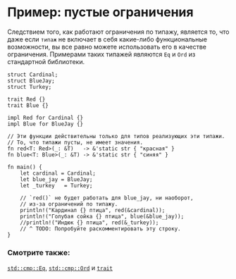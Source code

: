 # Пример: пустые ограничения

Следствием того, как работают ограничения по типажу, является то,
что даже если `типаж` не включает в себя какие-либо функциональные
возможности, вы все равно можете использовать его в качестве ограничения.
Примерами таких типажей являются `Eq` и `Ord` из стандартной библиотеки.

```rust,editable
struct Cardinal;
struct BlueJay;
struct Turkey;

trait Red {}
trait Blue {}

impl Red for Cardinal {}
impl Blue for BlueJay {}

// Эти функции действительны только для типов реализующих эти типажи.
// То, что типажи пусты, не имеет значения.
fn red<T: Red>(_: &T)   -> &'static str { "красная" }
fn blue<T: Blue>(_: &T) -> &'static str { "синяя" }

fn main() {
    let cardinal = Cardinal;
    let blue_jay = BlueJay;
    let _turkey   = Turkey;

    // `red()` не будет работать для blue_jay, ни наоборот,
    // из-за ограничений по типажу.
    println!("Кардинал {} птица", red(&cardinal));
    println!("Голубая сойка {} птица", blue(&blue_jay));
    //println!("Индюк {} птица", red(&_turkey));
    // ^ TODO: Попробуйте раскомментировать эту строку.
}
```

### Смотрите также:

[`std::cmp::Eq`](https://doc.rust-lang.org/std/cmp/trait.Eq.html), [`std::cmp::Ord`](https://doc.rust-lang.org/std/cmp/trait.Ord.html) и [`trait`](../../trait.md)
